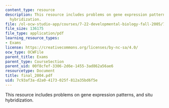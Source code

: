```yaml
---
content_type: resource
description: This resource includes problems on gene expression patterns, and situ
  hybridization.
file: /ol-ocw-studio-app/courses/7-22-developmental-biology-fall-2005/7c93af3ad2a04173025f812a35bd6f5e_final_2004.pdf
file_size: 136175
file_type: application/pdf
learning_resource_types:
- Exams
license: https://creativecommons.org/licenses/by-nc-sa/4.0/
ocw_type: OCWFile
parent_title: Exams
parent_type: CourseSection
parent_uid: 00f8cfef-3306-2d6e-1455-3ad862a56ae6
resourcetype: Document
title: final_2004.pdf
uid: 7c93af3a-d2a0-4173-025f-812a35bd6f5e
---
```

This resource includes problems on gene expression patterns, and situ hybridization.